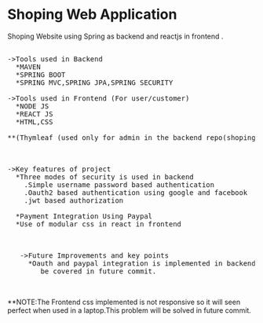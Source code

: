 # Shoping Web Application
  Shoping Website using Spring  as backend  and reactjs in frontend .

<pre>

->Tools used in Backend  
  *MAVEN  
  *SPRING BOOT  
  *SPRING MVC,SPRING JPA,SPRING SECURITY  

->Tools used in Frontend (For user/customer) 
  *NODE JS  
  *REACT JS  
  *HTML,CSS  
  
**(Thymleaf (used only for admin in the backend repo(shoping/demo))  



->Key features of project  
  *Three modes of security is used in backend  
    .Simple username password based authentication  
    .Oauth2 based authentication using google and facebook  
    .jwt based authorization   
  
  *Payment Integration Using Paypal
  *Use of modular css in react in frontend
    
   
   
   ->Future Improvements and key points
     *Oauth and paypal integration is implemented in backend but the option is not provide yet in frontend, it will
        be covered in future commit.
        
        
</pre>

   **NOTE:The Frontend css implemented is not responsive so it will seen perfect when used in a laptop.This problem will be solved in future commit.
 



